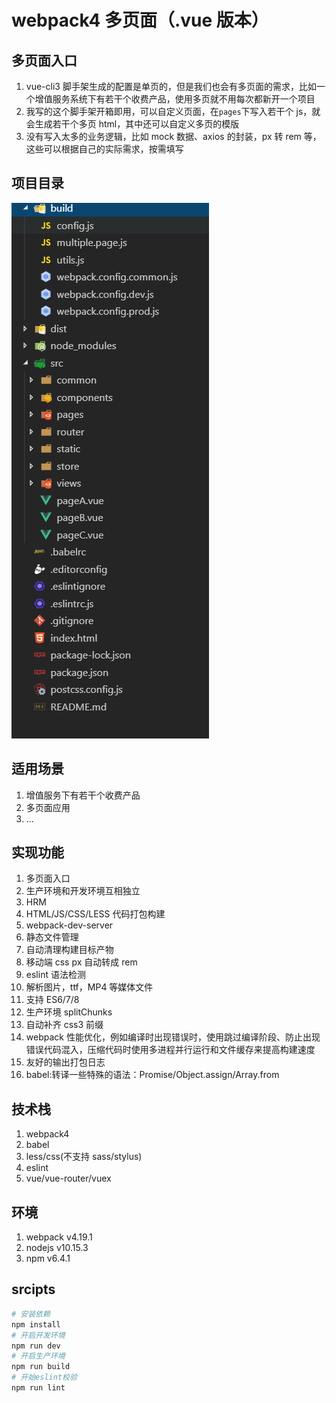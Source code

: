 # webpack4 多页面（.vue 版本）

## 多页面入口

1. vue-cli3 脚手架生成的配置是单页的，但是我们也会有多页面的需求，比如一个增值服务系统下有若干个收费产品，使用多页就不用每次都新开一个项目
2. 我写的这个脚手架开箱即用，可以自定义页面，在`pages`下写入若干个 js，就会生成若干个多页 html，其中还可以自定义多页的模版
3. 没有写入太多的业务逻辑，比如 mock 数据、axios 的封装，px 转 rem 等，这些可以根据自己的实际需求，按需填写

## 项目目录

<img src="./screenshot/directory.png" style="text-align:center;display:inline-block">

## 适用场景

1. 增值服务下有若干个收费产品
2. 多页面应用
3. ...

## 实现功能

1. 多页面入口
2. 生产环境和开发环境互相独立
3. HRM
4. HTML/JS/CSS/LESS 代码打包构建
5. webpack-dev-server
6. 静态文件管理
7. 自动清理构建目标产物
8. 移动端 css px 自动转成 rem
9. eslint 语法检测
10. 解析图片，ttf，MP4 等媒体文件
11. 支持 ES6/7/8
12. 生产环境 splitChunks
13. 自动补齐 css3 前缀
14. webpack 性能优化，例如编译时出现错误时，使用跳过编译阶段、防止出现错误代码混入，压缩代码时使用多进程并行运行和文件缓存来提高构建速度
15. 友好的输出打包日志
16. babel:转译一些特殊的语法：Promise/Object.assign/Array.from

## 技术栈

1. webpack4
2. babel
3. less/css(不支持 sass/stylus)
4. eslint
5. vue/vue-router/vuex

## 环境

1. webpack v4.19.1
2. nodejs v10.15.3
3. npm v6.4.1

## srcipts

```bash
# 安装依赖
npm install
# 开启开发环境
npm run dev
# 开启生产环境
npm run build
# 开始eslint校验
npm run lint
```
